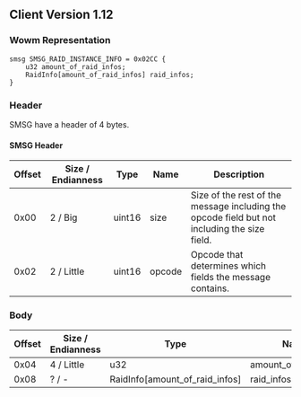 ## Client Version 1.12

### Wowm Representation
```rust,ignore
smsg SMSG_RAID_INSTANCE_INFO = 0x02CC {
    u32 amount_of_raid_infos;
    RaidInfo[amount_of_raid_infos] raid_infos;
}
```
### Header
SMSG have a header of 4 bytes.

#### SMSG Header
| Offset | Size / Endianness | Type   | Name   | Description |
| ------ | ----------------- | ------ | ------ | ----------- |
| 0x00   | 2 / Big           | uint16 | size   | Size of the rest of the message including the opcode field but not including the size field.|
| 0x02   | 2 / Little        | uint16 | opcode | Opcode that determines which fields the message contains.|
### Body
| Offset | Size / Endianness | Type | Name | Description |
| ------ | ----------------- | ---- | ---- | ----------- |
| 0x04 | 4 / Little | u32 | amount_of_raid_infos |  |
| 0x08 | ? / - | RaidInfo[amount_of_raid_infos] | raid_infos |  |
